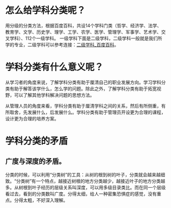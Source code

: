 # 怎么给学科分类呢？
用分级的分类方法，根据百度百科，共设14个学科门类（哲学、经济学、法学、教育学、文学、历史学、理学、工学、农学、医学、管理学、军事学、艺术学、交叉学科）、112个一级学科。
一级学科下面是二级学科，二级学科一般就是我们所学的专业，二级学科可以参考连接：[二级学科_百度百科](https://baike.baidu.com/item/%E4%BA%8C%E7%BA%A7%E5%AD%A6%E7%A7%91/3696644?fr=aladdin)。

# 学科分类有什么意义呢？
从学习者的角度来说，了解学科分类有助于厘清自己的职业发展方向。学习学科分类有助于解答该学什么，怎么学的问题。除此之外，了解学科分类有助于拓宽视野，可以了解其他学科解决问题的思想方法。

从管理人员的角度来看，学科分类有助于厘清学科之间的关系，然后有所侧重，有所取舍，先发展什么，后发展什么。学科分类有助于管理员开设更为合理的课程，设计更为合理的培养方案。

# 学科分类的矛盾

## 广度与深度的矛盾。

分类的时候，可以利用“分类树”的工具：从树的根到树的叶子，分类就会越来越细致。“分类树”有一个特点，越接近树根的地方分类越少，越接近叶子的地方分类越多。从树根到叶子经历的层级关系叫深度，可以用多级目录类比。而在同一个层级看过去，看到的分类数叫广度。分得太细，给人一种密集恐惧症的感觉，没有重点。分得太粗，不好深入理解。


